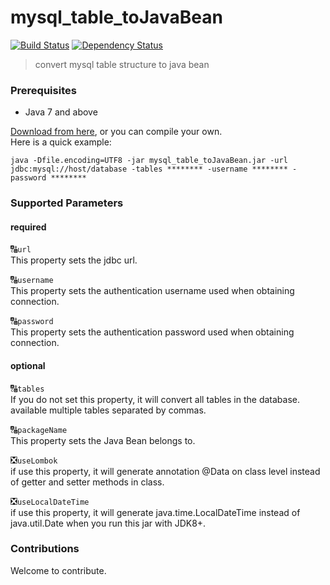 # mysql_table_toJavaBean
[![Build Status](https://travis-ci.org/tianshuang/mysql_table_toJavaBean.svg?branch=master)](https://travis-ci.org/tianshuang/mysql_table_toJavaBean)
[![Dependency Status](https://www.versioneye.com/user/projects/5797045a4fe91800287177ba/badge.svg?style=flat-square)](https://www.versioneye.com/user/projects/5797045a4fe91800287177ba)

> convert mysql table structure to java bean

### Prerequisites
- Java 7 and above

[Download from here](https://github.com/tianshuang/mysql_table_toJavaBean/releases/download/v1.0/mysql_table_toJavaBean.jar), or you can compile your own.<br />
Here is a quick example:
```
java -Dfile.encoding=UTF8 -jar mysql_table_toJavaBean.jar -url jdbc:mysql://host/database -tables ******** -username ******** -password ********
```

### Supported Parameters

#### required

&#128288;``url``<br/>
This property sets the jdbc url.

&#128288;``username``<br/>
This property sets the authentication username used when obtaining connection.

&#128288;``password``<br/>
This property sets the authentication password used when obtaining connection.

#### optional

&#128288;``tables``<br/>
If you do not set this property, it will convert all tables in the database. available multiple tables separated by commas.

&#128288;``packageName``<br/>
This property sets the Java Bean belongs to.

&#10062;``useLombok``<br/>
if use this property, it will generate annotation @Data on class level instead of getter and setter methods in class.

&#10062;``useLocalDateTime``<br/>
if use this property, it will generate java.time.LocalDateTime instead of java.util.Date when you run this jar with JDK8+.

### Contributions
Welcome to contribute.